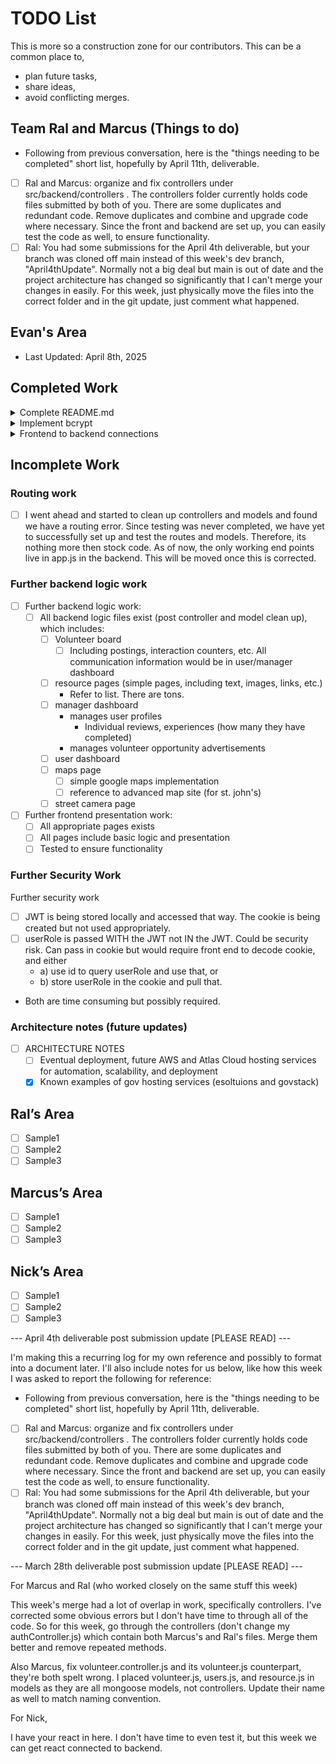 # TODO List
This is more so a construction zone for our contributors. This can be a common place to,
- plan future tasks, 
- share ideas, 
- avoid conflicting merges.

## Team Ral and Marcus (Things to do)
- Following from previous conversation, here is the "things needing to be completed" short list, hopefully by April 11th, deliverable.
- [ ] Ral and Marcus: organize and fix controllers under src/backend/controllers . The controllers folder currently holds code files submitted by both of you.
There are some duplicates and redundant code. Remove duplicates and combine and upgrade code where necessary. Since the front and backend are set up, you can
easily test the code as well, to ensure functionality.
- [ ] Ral: You had some submissions for the April 4th deliverable, but your branch was cloned off main instead of 
this week's dev branch, "April4thUpdate". Normally not a big deal but main is out of date and the project architecture has
changed so significantly that I can't merge your changes in easily. For this week, just physically move the files into the correct
folder and in the git update, just comment what happened.

## Evan's Area
- Last Updated: April 8th, 2025

## Completed Work

<details>
  <summary> Complete README.md </summary>

- [x] Complete `README.md`
  - [x] Update Usage screenshots and images (waiting on development)
  - [x] Add installation script for Mac/Linux
  - [ ] Test setup.sh 
  - [x] Confirm and write installation instructions
  - [x] Replace Roadmap with Use Cases
  - [x] Fill in Use Cases
    - [x] Use Case 1
    - [ ] Use Case 2
    - [ ] Use Case 3
  - [x] Create LICENSE
- [x] Research next steps to bring functionality up to date with Paul's code.
- [x] Implement code update to class standard (once March 28th deliverable is merged successfully)
  - [x] Correct directory architecture
- [x] Individualize (reference architecture documents)

</details>

<details>
  <summary> Implement bcrypt </summary>

- [x] Implement bcrypt
  - [x] Create files in appropriate architecture
  - [x] Implement bcrypt hashing and password validation
  - [x] Test with postman (/register and /login)
- [x] Front to back ports
  - Using cors, frontend (react 3000) and backend (express 5000)
  - setup.bat now denies port 3000 as an input
  - setup.sh should do the same but is waiting for testing
  - [x] Bug fix: if user decides not to run backend before installing frontend, frontend won't accidently end up on 5000

</details>


<details>
  <summary> Frontend to backend connections </summary>

-[x] Front to back
  - [x] Make sure you included in installation instructions that mongodb (or another nosql solution) 
  - is installed and managed which includes connection string and database name. 
    - Make sure to differentiate between local database and cloud (gets the proper url)
  - [x] Run react
  - [x] Check front and back connections
    - below backend requests are confirmed functional: /register , /login
    - below pages are confirmed functional: /register (i.e. RegisterPage.js), /login (i.e. RegisterPage.js)

- [x] Set up front end dependencies in setup-client.bat
  - Might be best keeping backend set up not with front end.
- [x] Consider making interactive script using console to handle both.
  - Until then, in the backend, setup.bat, frontend, npm install
  - Consider having consoles automatically launch to the correct directory (if possible). 
    - Example, Console1: ../backend and Console2: ../client
    - CONCLUSION: Python would be best to handle multiple scripts and handling to overcome OS choice issue.
      - However, this would then require Python (or Python3) to be installed and working (added to PATH)
        - Since this is intended for developers, there isn't much point in dumping tons of time into a new script.
        - The deployment for the user should be hosted webapp so there isn't any need for a streamlined installation
        - Especially since the Python addition would potentially complicate and time waste.
 
</details>

## Incomplete Work

### Routing work

- [ ] I went ahead and started to clean up controllers and models and found we have a routing error. Since testing was 
never completed, we have yet to successfully set up and test the routes and models. Therefore, its nothing more then
stock code. As of now, the only working end points live in app.js in the backend. This will be moved once this is corrected.

### Further backend logic work
- [ ] Further backend logic work:
  - [ ] All backend logic files exist (post controller and model clean up), which includes:
    - [ ] Volunteer board
      - [ ] Including postings, interaction counters, etc. All communication information would be in user/manager dashboard
    - [ ] resource pages (simple pages, including text, images, links, etc.)
      - Refer to list. There are tons.
    - [ ] manager dashboard
      - manages user profiles
        - Individual reviews, experiences (how many they have completed)
      - manages volunteer opportunity advertisements
    - [ ] user dashboard
    - [ ] maps page
      - [ ] simple google maps implementation
      - [ ] reference to advanced map site (for st. john's)
    - [ ] street camera page
- [ ] Further frontend presentation work:
  - [ ] All appropriate pages exists
  - [ ] All pages include basic logic and presentation
  - [ ] Tested to ensure functionality

### Further Security Work
Further security work
- [ ] JWT is being stored locally and accessed that way. The cookie is being created but not used appropriately. 
- [ ] userRole is passed WITH the JWT not IN the JWT. Could be security risk. Can pass in cookie but would require
front end to decode cookie, and either
  -  a) use id to query userRole and use that, or
  -  b) store userRole in the cookie and pull that.
- Both are time consuming but possibly required.


### Architecture notes (future updates)
-[ ] ARCHITECTURE NOTES
  - [ ] Eventual deployment, future AWS and Atlas Cloud hosting services for automation, scalability, and deployment
  - [x] Known examples of gov hosting services (esoltuions and govstack)
  
## Ral’s Area
- [ ] Sample1
- [ ] Sample2
- [ ] Sample3

## Marcus’s Area
- [ ] Sample1
- [ ] Sample2
- [ ] Sample3

## Nick’s Area
- [ ] Sample1
- [ ] Sample2
- [ ] Sample3

--- April 4th deliverable post submission update [PLEASE READ] ---

I'm making this a recurring log for my own reference and possibly to format into a document later. I'll also include notes
for us below, like how this week I was asked to report the following for reference:

- Following from previous conversation, here is the "things needing to be completed" short list, hopefully by April 11th, deliverable.
- [ ] Ral and Marcus: organize and fix controllers under src/backend/controllers . The controllers folder currently holds code files submitted by both of you.
  There are some duplicates and redundant code. Remove duplicates and combine and upgrade code where necessary. Since the front and backend are set up, you can
  easily test the code as well, to ensure functionality.
- [ ] Ral: You had some submissions for the April 4th deliverable, but your branch was cloned off main instead of
  this week's dev branch, "April4thUpdate". Normally not a big deal but main is out of date and the project architecture has
  changed so significantly that I can't merge your changes in easily. For this week, just physically move the files into the correct
  folder and in the git update, just comment what happened.

--- March 28th deliverable post submission update [PLEASE READ] --- 

For Marcus and Ral (who worked closely on the same stuff this week)

This week's merge had a lot of overlap in work, specifically controllers. I've corrected some obvious errors but I don't
have time to through all of the code. So for this week, go through the controllers (don't change my authController.js) 
which contain both Marcus's and Ral's files. Merge them better and remove repeated methods.

Also Marcus, fix volunteer.controller.js and its volunteer.js counterpart, they're both spelt wrong. I placed volunteer.js,
 users.js, and resource.js in models as they are all mongoose models, not controllers. Update their name as well to match
naming convention.

For Nick,

I have your react in here. I don't have time to even test it, but this week we can get react connected to backend.

